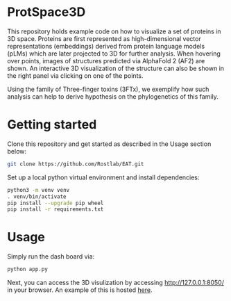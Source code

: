 # ProtSpace3D
This repository holds example code on how to visualize a set of proteins in 3D space. Proteins are first represented as high-dimensional vector representations (embeddings) derived from protein language models (pLMs) which are later projected to 3D for further analysis.
When hovering over points, images of structures predicted via AlphaFold 2 (AF2) are shown. An interactive 3D visualization of the structure can also be shown in the right panel via clicking on one of the points.

Using the family of Three-finger toxins (3FTx), we exemplify how such analysis can help to derive hypothesis on the phylogenetics of this family.

# Getting started

Clone this repository and get started as described in the Usage section below:

```sh
git clone https://github.com/Rostlab/EAT.git
```

Set up a local python virtual environment and install dependencies:

```sh
python3 -m venv venv
. venv/bin/activate
pip install --upgrade pip wheel
pip install -r requirements.txt
```


# Usage

Simply run the dash board via:
```sh
python app.py
```
Next, you can access the 3D visulization by accessing http://127.0.0.1:8050/ in your browser.
An example of this is hosted [here](http://3ftx.pythonanywhere.com/).
